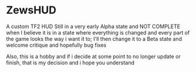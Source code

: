 # ZewsHUD
A custom TF2 HUD
Still in a very early Alpha state and NOT COMPLETE
when I believe it is in a state where everything is changed and every part of the game looks the way i want it to;
I'll then change it to a Beta state and welcome critique and hopefully bug fixes

Also, this is a hobby and if i decide at some point to no longer update or finish, that is my decision and i hope you understand
